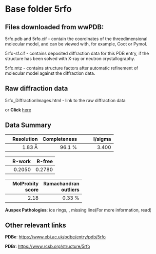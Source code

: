 # Base folder 5rfo

## Files downloaded from wwPDB:

5rfo.pdb and 5rfo.cif - contain the coordinates of the threedimensional molecular model, and can be viewed with, for example, Coot or Pymol.

5rfo-sf.cif - contains deposited diffraction data for this PDB entry, if the structure has been solved with X-ray or neutron crystallography.

5rfo.mtz - contains structure factors after automatic refinement of molecular model against the diffraction data.

## Raw diffraction data

5rfo_DiffractionImages.html - link to the raw diffraction data 

or **Click** [here](https://zenodo.org/record/3731495) 

## Data Summary
|   | Resolution | Completeness| I/sigma |
|---|-------------:|----------------:|--------------:|
|   |1.83 Å|96.1  %|<img width=50/>3.400|

|   | **R-work**| **R-free**   
|---|-------------:|----------------:|           
||  0.2050|  0.2780|

|   |**MolProbity<br>score**| **Ramachandran<br>outliers** 
|---|-------------:|----------------:|
||  2.18|  0.33 %|

**Auspex Pathologies**: ice rings, , missing line(For more information, read)

 



## Other relevant links 
**PDBe**:  https://www.ebi.ac.uk/pdbe/entry/pdb/5rfo
 
**PDBr**: https://www.rcsb.org/structure/5rfo 

